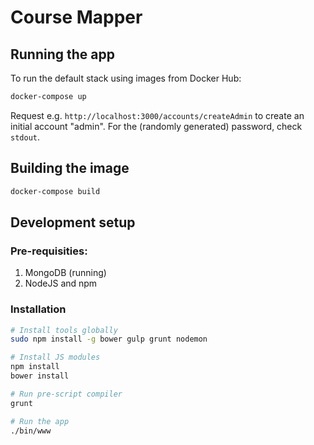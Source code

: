 # Course Mapper

## Running the app

To run the default stack using images from Docker Hub:

```sh
docker-compose up
```

Request e.g. `http://localhost:3000/accounts/createAdmin` to create an initial account "admin". For the (randomly generated) password, check `stdout`.


## Building the image

```sh
docker-compose build
```


## Development setup

### Pre-requisities:

1. MongoDB (running)
2. NodeJS and npm

### Installation

```sh
# Install tools globally
sudo npm install -g bower gulp grunt nodemon

# Install JS modules
npm install
bower install

# Run pre-script compiler
grunt

# Run the app
./bin/www
```
